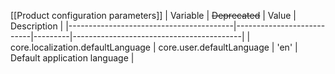 [[Product configuration parameters]]
| Variable                                | ~~Deprecated~~            | Value   | Description                              |
|-----------------------------------------|---------------------------|---------|------------------------------------------|
| core.localization.defaultLanguage       | core.user.defaultLanguage | 'en'    | Default application language             |